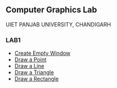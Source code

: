 ## Computer Graphics Lab
UIET PANJAB UNIVERSITY, CHANDIGARH

### LAB1
- <a href="/LAB1/1-Create%20Empty%20Window">Create Empty Window</a>
- <a href="/LAB1/2-Draw%20a%20Point">Draw a Point</a>
- <a href="/LAB1/3-Draw%20a%20Line">Draw a Line</a>
- <a href="/LAB1/4-%20Draw%20a%20Triangle">Draw a Triangle</a>
- <a href="LAB1/5-Draw%20a%20rectangle">Draw a Rectangle</a>
